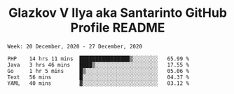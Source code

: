 <h1 align="center">Glazkov V Ilya aka Santarinto GitHub Profile README</h1>

<!--START_SECTION:waka-->
```text
Week: 20 December, 2020 - 27 December, 2020

PHP    14 hrs 11 mins  ████████████████▒░░░░░░░░   65.99 % 
Java   3 hrs 46 mins   ████▒░░░░░░░░░░░░░░░░░░░░   17.55 % 
Go     1 hr 5 mins     █▒░░░░░░░░░░░░░░░░░░░░░░░   05.06 % 
Text   56 mins         █░░░░░░░░░░░░░░░░░░░░░░░░   04.37 % 
YAML   40 mins         ▓░░░░░░░░░░░░░░░░░░░░░░░░   03.12 % 
```
<!--END_SECTION:waka-->
